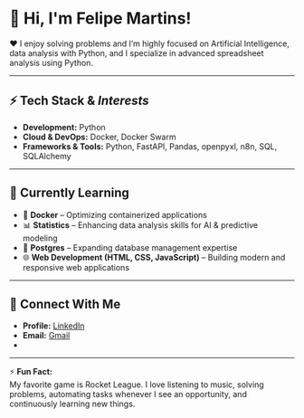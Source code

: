 # 👋 Hi, I'm Felipe Martins!

❤️ I enjoy solving problems and I’m highly focused on Artificial Intelligence, data analysis with Python, and I specialize in advanced spreadsheet analysis using Python.

---

## ⚡ Tech Stack & *Interests*

- **Development:** Python  
- **Cloud & DevOps:** Docker, Docker Swarm  
- **Frameworks & Tools:** Python, FastAPI, Pandas, openpyxl, n8n, SQL, SQLAlchemy

---

## 🌱 Currently Learning

- 🐳 **Docker** – Optimizing containerized applications
- 📊 **Statistics** – Enhancing data analysis skills for AI & predictive modeling  
- 🐘 **Postgres** – Expanding database management expertise  
- 🌐 **Web Development (HTML, CSS, JavaScript)** – Building modern and responsive web applications  

---

## 📮 Connect With Me

- **Profile:** [LinkedIn](https://img.shields.io/badge/LinkedIn-0077B5?style=for-the-badge&logo=linkedin&logoColor=white)
- **Email:** [Gmail](https://img.shields.io/badge/Gmail-D14836?style=for-the-badge&logo=gmail&logoColor=white)
- 
---

⚡ **Fun Fact:**  
My favorite game is Rocket League. I love listening to music, solving problems, automating tasks whenever I see an opportunity, and continuously learning new things.  

